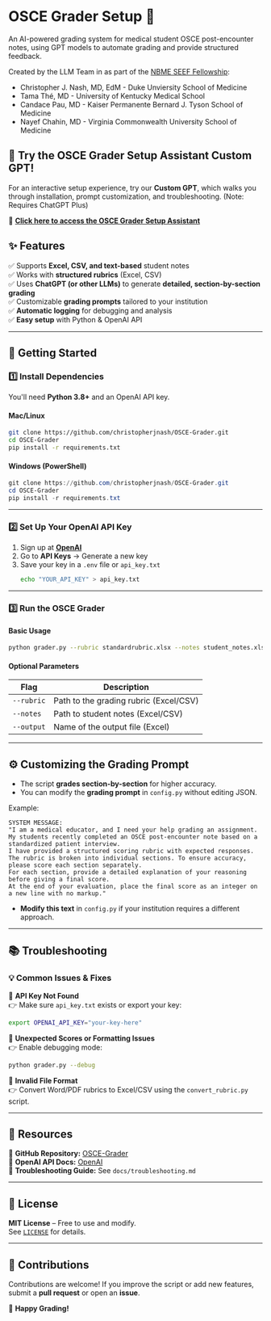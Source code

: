 # OSCE Grader Setup 🚀  
An AI-powered grading system for medical student OSCE post-encounter notes, using GPT models to automate grading and provide structured feedback.  

Created by the LLM Team in as part of the [NBME SEEF Fellowship](https://www.nbme.org/contributions/assessment/seef):
- Christopher J. Nash, MD, EdM - Duke Unviersity School of Medicine
- Tama Thé, MD - University of Kentucky Medical School
- Candace Pau, MD - Kaiser Permanente Bernard J. Tyson School of Medicine
- Nayef Chahin, MD - Virginia Commonwealth University School of Medicine

## **💬 Try the OSCE Grader Setup Assistant Custom GPT!**  
For an interactive setup experience, try our **Custom GPT**, which walks you through installation, prompt customization, and troubleshooting.  (Note: Requires ChatGPT Plus)

🔗 **[Click here to access the OSCE Grader Setup Assistant](https://chatgpt.com/g/g-679e835f52e88191be7e07bb7233e52e-osce-grader-setup-assistant)**  

## ✨ Features  
✅ Supports **Excel, CSV, and text-based** student notes  
✅ Works with **structured rubrics** (Excel, CSV)  
✅ Uses **ChatGPT (or other LLMs)** to generate **detailed, section-by-section grading**  
✅ Customizable **grading prompts** tailored to your institution  
✅ **Automatic logging** for debugging and analysis  
✅ **Easy setup** with Python & OpenAI API  

---

## 📌 Getting Started  
### **1️⃣ Install Dependencies**  
You'll need **Python 3.8+** and an OpenAI API key.  

#### **Mac/Linux**  
```sh  
git clone https://github.com/christopherjnash/OSCE-Grader.git  
cd OSCE-Grader  
pip install -r requirements.txt  
```

#### **Windows (PowerShell)**  
```powershell  
git clone https://github.com/christopherjnash/OSCE-Grader.git  
cd OSCE-Grader  
pip install -r requirements.txt  
```

---

### **2️⃣ Set Up Your OpenAI API Key**  
1. Sign up at **[OpenAI](https://platform.openai.com/signup/)**  
2. Go to **API Keys** → Generate a new key  
3. Save your key in a `.env` file or `api_key.txt`  
   ```sh  
   echo "YOUR_API_KEY" > api_key.txt  
   ```

---

### **3️⃣ Run the OSCE Grader**  
#### **Basic Usage**  
```sh  
python grader.py --rubric standardrubric.xlsx --notes student_notes.xlsx --output results.xlsx  
```

#### **Optional Parameters**  
| Flag | Description |  
|------|------------|  
| `--rubric` | Path to the grading rubric (Excel/CSV) |  
| `--notes` | Path to student notes (Excel/CSV) |  
| `--output` | Name of the output file (Excel) |  

---

## ⚙️ **Customizing the Grading Prompt**  
- The script **grades section-by-section** for higher accuracy.  
- You can modify the **grading prompt** in `config.py` without editing JSON.  

Example:  
```plaintext  
SYSTEM MESSAGE:  
"I am a medical educator, and I need your help grading an assignment.  
My students recently completed an OSCE post-encounter note based on a standardized patient interview.  
I have provided a structured scoring rubric with expected responses.  
The rubric is broken into individual sections. To ensure accuracy, please score each section separately.  
For each section, provide a detailed explanation of your reasoning before giving a final score.  
At the end of your evaluation, place the final score as an integer on a new line with no markup."
```
- **Modify this text** in `config.py` if your institution requires a different approach.

---

## 📚 Troubleshooting  
### **💡 Common Issues & Fixes**  
🔹 **API Key Not Found**  
👉 Make sure `api_key.txt` exists or export your key:  
```sh  
export OPENAI_API_KEY="your-key-here"  
```

🔹 **Unexpected Scores or Formatting Issues**  
👉 Enable debugging mode:  
```sh  
python grader.py --debug  
```

🔹 **Invalid File Format**  
👉 Convert Word/PDF rubrics to Excel/CSV using the `convert_rubric.py` script.  

---

## 📠 Resources  
📌 **GitHub Repository:** [OSCE-Grader](https://github.com/christopherjnash/OSCE-Grader)  
📌 **OpenAI API Docs:** [OpenAI](https://platform.openai.com/docs/)  
📌 **Troubleshooting Guide:** See `docs/troubleshooting.md`  

---

## 💜 License  
**MIT License** – Free to use and modify.  
See [`LICENSE`](LICENSE) for details.  

---

## 🎤 Contributions  
Contributions are welcome! If you improve the script or add new features, submit a **pull request** or open an **issue**.  

🚀 **Happy Grading!**

